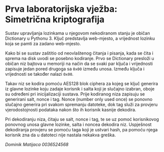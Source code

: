 # Prva laboratorijska vježba: Simetrična kriptografija

Sustav upravljanja lozinkama u njegovom nekodiranom stanju je običan Dictionary u Pythonu 3. Ključ predstavlja web-mjesto, a vrijednost lozinku koja se pamti za zadano web-mjesto.

Kako bi se sustav zaštitio od neovlaštenog čitanja i pisanja, kada se čita i sprema na disk uvodi se posebno kodiranje. Prvo se Dictionary presloži u običan niz bajtova u memoriji na način da se svaki par ključa i vrijednosti zapisuje jedan pored drugoga sa `0x00` između unosa. Između ključa i vrijednosti se također nalazi `0x00`.

Takav niz se kodira pomoću AES128 blok ciphera za kojeg se ključ generira iz glavne lozinke koju zadaje korisnik i salta koji je slučajno izabran, oboje su određeni pri inicijalizaciji sustava. Prije kodiranog niza zapisuju se generirani salt, nonce i tag. Nonce (number only used once) se ponovno slučajno generira pri svakom spremanju datoteke, dok tag služi za provjeru vjerodostojnosti podataka nakon što ih korisnik kasnije dekodira.

Pri dekodiranju niza, čitaju se salt, nonce i tag, te se uz pomoć korisnikovog ponovnog unosa glavne lozinke, salta i noncea dekodira niz. Uspješnost dekodiranja provjeru se pomoću taga koji je ustvari hash, pa pomoću njega korisnik zna da u datoteci nije nastala nekakva greška.

*Dominik Matijaca 0036524568*
